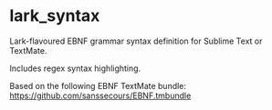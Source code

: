 # lark_syntax
Lark-flavoured EBNF grammar syntax definition for Sublime Text or TextMate.

Includes regex syntax highlighting.

Based on the following EBNF TextMate bundle: https://github.com/sanssecours/EBNF.tmbundle
